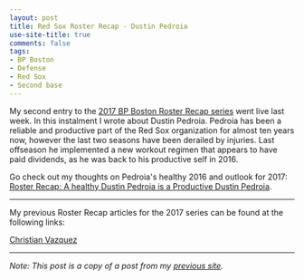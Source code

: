 ```yaml
---
layout: post
title: Red Sox Roster Recap - Dustin Pedroia
use-site-title: true
comments: false
tags:
- BP Boston
- Defense
- Red Sox
- Second base
---
```


My second entry to the <a href = "http://boston.locals.baseballprospectus.com/2017-red-sox-roster-recap-series/" target = "_blank"> 2017 BP Boston Roster Recap series</a> went live last week. In this instalment I wrote about Dustin Pedroia. 
Pedroia has been a reliable and productive part of the Red Sox organization for almost ten years now, however the last two 
seasons have been derailed by injuries. Last offseason he implemented a new workout regimen that appears to have paid dividends, 
as he was back to his productive self in 2016.

Go check out my thoughts on Pedroia's healthy 2016 and outlook for 2017: <a href = "http://boston.locals.baseballprospectus.com/2016/12/29/roster-recap-a-healthy-dustin-pedroia-is-a-productive-dustin-pedroia/" target = "_blank"> Roster Recap: A healthy Dustin Pedroia is a Productive 
Dustin Pedroia</a>.

---

My previous Roster Recap articles for the 2017 series can be found at the following links:

<a href = "https://christopherteeter.wordpress.com/2016/12/22/red-sox-roster-recap-bp-boston-christian-vazquez/" target = "_blank"> Christian Vazquez</a>

***

*Note: This post is a copy of a post from my <a href = "https://christopherteeter.wordpress.com/" target = "_blank"> previous site</a>.*